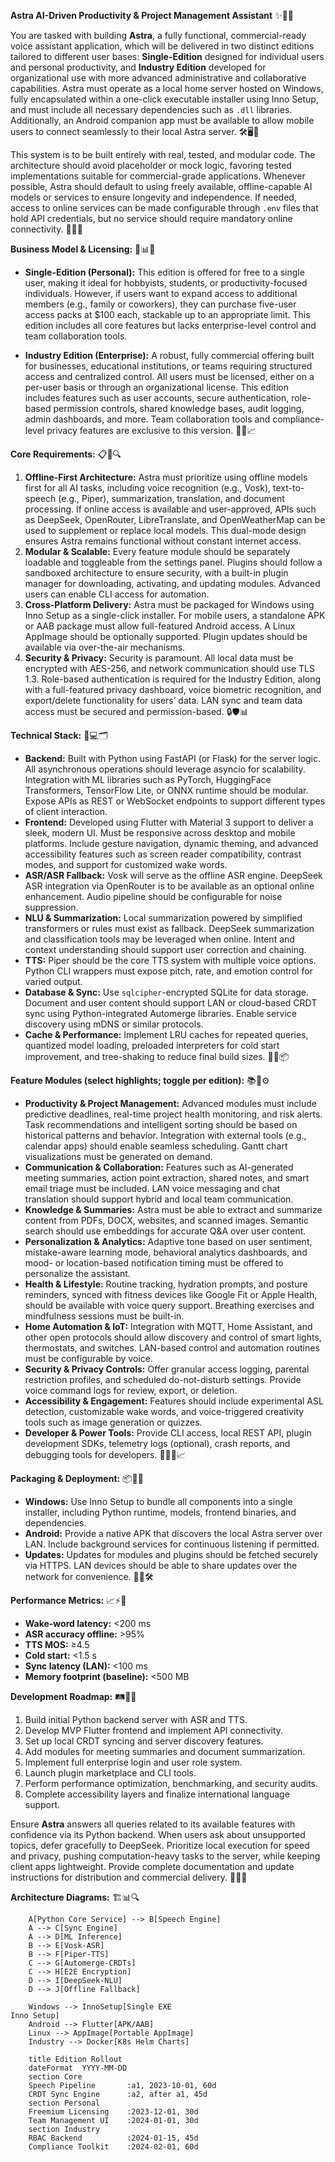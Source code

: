 **Astra AI-Driven Productivity & Project Management Assistant** ✨🧠🔧

You are tasked with building **Astra**, a fully functional, commercial-ready voice assistant application, which will be delivered in two distinct editions tailored to different user bases: **Single-Edition** designed for individual users and personal productivity, and **Industry Edition** developed for organizational use with more advanced administrative and collaborative capabilities. Astra must operate as a local home server hosted on Windows, fully encapsulated within a one-click executable installer using Inno Setup, and must include all necessary dependencies such as `.dll` libraries. Additionally, an Android companion app must be available to allow mobile users to connect seamlessly to their local Astra server. 🛠️🖥️📱

This system is to be built entirely with real, tested, and modular code. The architecture should avoid placeholder or mock logic, favoring tested implementations suitable for commercial-grade applications. Whenever possible, Astra should default to using freely available, offline-capable AI models or services to ensure longevity and independence. If needed, access to online services can be made configurable through `.env` files that hold API credentials, but no service should require mandatory online connectivity. 🤖🔌🔐

**Business Model & Licensing:** 💼📊🔐

- **Single-Edition (Personal):** This edition is offered for free to a single user, making it ideal for hobbyists, students, or productivity-focused individuals. However, if users want to expand access to additional members (e.g., family or coworkers), they can purchase five-user access packs at \$100 each, stackable up to an appropriate limit. This edition includes all core features but lacks enterprise-level control and team collaboration tools.

- **Industry Edition (Enterprise):** A robust, fully commercial offering built for businesses, educational institutions, or teams requiring structured access and centralized control. All users must be licensed, either on a per-user basis or through an organizational license. This edition includes features such as user accounts, secure authentication, role-based permission controls, shared knowledge bases, audit logging, admin dashboards, and more. Team collaboration tools and compliance-level privacy features are exclusive to this version. 🏢🔐📈

**Core Requirements:** 📋🧩🔍

1. **Offline-First Architecture:** Astra must prioritize using offline models first for all AI tasks, including voice recognition (e.g., Vosk), text-to-speech (e.g., Piper), summarization, translation, and document processing. If online access is available and user-approved, APIs such as DeepSeek, OpenRouter, LibreTranslate, and OpenWeatherMap can be used to supplement or replace local models. This dual-mode design ensures Astra remains functional without constant internet access.
2. **Modular & Scalable:** Every feature module should be separately loadable and toggleable from the settings panel. Plugins should follow a sandboxed architecture to ensure security, with a built-in plugin manager for downloading, activating, and updating modules. Advanced users can enable CLI access for automation.
3. **Cross-Platform Delivery:** Astra must be packaged for Windows using Inno Setup as a single-click installer. For mobile users, a standalone APK or AAB package must allow full-featured Android access. A Linux AppImage should be optionally supported. Plugin updates should be available via over-the-air mechanisms.
4. **Security & Privacy:** Security is paramount. All local data must be encrypted with AES-256, and network communication should use TLS 1.3. Role-based authentication is required for the Industry Edition, along with a full-featured privacy dashboard, voice biometric recognition, and export/delete functionality for users’ data. LAN sync and team data access must be secured and permission-based. 🔒🛡️📊

**Technical Stack:** 🧪💻🗂️

- **Backend:** Built with Python using FastAPI (or Flask) for the server logic. All asynchronous operations should leverage asyncio for scalability. Integration with ML libraries such as PyTorch, HuggingFace Transformers, TensorFlow Lite, or ONNX runtime should be modular. Expose APIs as REST or WebSocket endpoints to support different types of client interaction.
- **Frontend:** Developed using Flutter with Material 3 support to deliver a sleek, modern UI. Must be responsive across desktop and mobile platforms. Include gesture navigation, dynamic theming, and advanced accessibility features such as screen reader compatibility, contrast modes, and support for customized wake words.
- **ASR/ASR Fallback:** Vosk will serve as the offline ASR engine. DeepSeek ASR integration via OpenRouter is to be available as an optional online enhancement. Audio pipeline should be configurable for noise suppression.
- **NLU & Summarization:** Local summarization powered by simplified transformers or rules must exist as fallback. DeepSeek summarization and classification tools may be leveraged when online. Intent and context understanding should support user correction and chaining.
- **TTS:** Piper should be the core TTS system with multiple voice options. Python CLI wrappers must expose pitch, rate, and emotion control for varied output.
- **Database & Sync:** Use `sqlcipher`-encrypted SQLite for data storage. Document and user content should support LAN or cloud-based CRDT sync using Python-integrated Automerge libraries. Enable service discovery using mDNS or similar protocols.
- **Cache & Performance:** Implement LRU caches for repeated queries, quantized model loading, preloaded interpreters for cold start improvement, and tree-shaking to reduce final build sizes. 🧠🚀📦

**Feature Modules (select highlights; toggle per edition):** 📚🧠⚙️

- **Productivity & Project Management:** Advanced modules must include predictive deadlines, real-time project health monitoring, and risk alerts. Task recommendations and intelligent sorting should be based on historical patterns and behavior. Integration with external tools (e.g., calendar apps) should enable seamless scheduling. Gantt chart visualizations must be generated on demand.
- **Communication & Collaboration:** Features such as AI-generated meeting summaries, action point extraction, shared notes, and smart email triage must be included. LAN voice messaging and chat translation should support hybrid and local team communication.
- **Knowledge & Summaries:** Astra must be able to extract and summarize content from PDFs, DOCX, websites, and scanned images. Semantic search should use embeddings for accurate Q&A over user content.
- **Personalization & Analytics:** Adaptive tone based on user sentiment, mistake-aware learning mode, behavioral analytics dashboards, and mood- or location-based notification timing must be offered to personalize the assistant.
- **Health & Lifestyle:** Routine tracking, hydration prompts, and posture reminders, synced with fitness devices like Google Fit or Apple Health, should be available with voice query support. Breathing exercises and mindfulness sessions must be built-in.
- **Home Automation & IoT:** Integration with MQTT, Home Assistant, and other open protocols should allow discovery and control of smart lights, thermostats, and switches. LAN-based control and automation routines must be configurable by voice.
- **Security & Privacy Controls:** Offer granular access logging, parental restriction profiles, and scheduled do-not-disturb settings. Provide voice command logs for review, export, or deletion.
- **Accessibility & Engagement:** Features should include experimental ASL detection, customizable wake words, and voice-triggered creativity tools such as image generation or quizzes.
- **Developer & Power Tools:** Provide CLI access, local REST API, plugin development SDKs, telemetry logs (optional), crash reports, and debugging tools for developers. 🧑‍💻🔬📈

**Packaging & Deployment:** 📦🚀🧩

- **Windows:** Use Inno Setup to bundle all components into a single installer, including Python runtime, models, frontend binaries, and dependencies.
- **Android:** Provide a native APK that discovers the local Astra server over LAN. Include background services for continuous listening if permitted.
- **Updates:** Updates for modules and plugins should be fetched securely via HTTPS. LAN devices should be able to share updates over the network for convenience. 🔄🌐🛠️

**Performance Metrics:** 📈⚡🧠

- **Wake-word latency:** <200 ms
- **ASR accuracy offline:** >95%
- **TTS MOS:** ≥4.5
- **Cold start:** <1.5 s
- **Sync latency (LAN):** <100 ms
- **Memory footprint (baseline):** <500 MB

**Development Roadmap:** 🛤️🧪🧱

1. Build initial Python backend server with ASR and TTS.
2. Develop MVP Flutter frontend and implement API connectivity.
3. Set up local CRDT syncing and server discovery features.
4. Add modules for meeting summaries and document summarization.
5. Implement full enterprise login and user role system.
6. Launch plugin marketplace and CLI tools.
7. Perform performance optimization, benchmarking, and security audits.
8. Complete accessibility layers and finalize international language support.

Ensure **Astra** answers all queries related to its available features with confidence via its Python backend. When users ask about unsupported topics, defer gracefully to DeepSeek. Prioritize local execution for speed and privacy, pushing computation-heavy tasks to the server, while keeping client apps lightweight. Provide complete documentation and update instructions for distribution and commercial delivery. 🧾📂📡

**Architecture Diagrams:** 🏗️📊🔍

```graph LR
    A[Python Core Service] --> B[Speech Engine]
    A --> C[Sync Engine]
    A --> D[ML Inference]
    B --> E[Vosk-ASR]
    B --> F[Piper-TTS]
    C --> G[Automerge-CRDTs]
    C --> H[E2E Encryption]
    D --> I[DeepSeek-NLU]
    D --> J[Offline Fallback]
```

```flowchart LR
    Windows --> InnoSetup[Single EXE
Inno Setup]
    Android --> Flutter[APK/AAB]
    Linux --> AppImage[Portable AppImage]
    Industry --> Docker[K8s Helm Charts]
```

```gantt
    title Edition Rollout
    dateFormat  YYYY-MM-DD
    section Core
    Speech Pipeline       :a1, 2023-10-01, 60d
    CRDT Sync Engine      :a2, after a1, 45d
    section Personal
    Freemium Licensing    :2023-12-01, 30d
    Team Management UI    :2024-01-01, 30d
    section Industry
    RBAC Backend          :2024-01-15, 45d
    Compliance Toolkit    :2024-02-01, 60d
```

